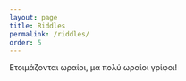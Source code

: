```yaml
---
layout: page
title: Riddles
permalink: /riddles/
order: 5
---
```


Ετοιμάζονται ωραίοι, μα πολύ ωραίοι γρίφοι!
